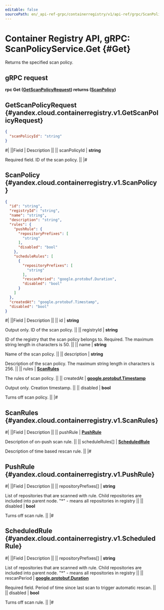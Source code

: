 ```yaml
---
editable: false
sourcePath: en/_api-ref-grpc/containerregistry/v1/api-ref/grpc/ScanPolicy/get.md
---
```


# Container Registry API, gRPC: ScanPolicyService.Get {#Get}

Returns the specified scan policy.

## gRPC request

**rpc Get ([GetScanPolicyRequest](#yandex.cloud.containerregistry.v1.GetScanPolicyRequest)) returns ([ScanPolicy](#yandex.cloud.containerregistry.v1.ScanPolicy))**

## GetScanPolicyRequest {#yandex.cloud.containerregistry.v1.GetScanPolicyRequest}

```json
{
  "scanPolicyId": "string"
}
```

#|
||Field | Description ||
|| scanPolicyId | **string**

Required field. ID of the scan policy. ||
|#

## ScanPolicy {#yandex.cloud.containerregistry.v1.ScanPolicy}

```json
{
  "id": "string",
  "registryId": "string",
  "name": "string",
  "description": "string",
  "rules": {
    "pushRule": {
      "repositoryPrefixes": [
        "string"
      ],
      "disabled": "bool"
    },
    "scheduleRules": [
      {
        "repositoryPrefixes": [
          "string"
        ],
        "rescanPeriod": "google.protobuf.Duration",
        "disabled": "bool"
      }
    ]
  },
  "createdAt": "google.protobuf.Timestamp",
  "disabled": "bool"
}
```

#|
||Field | Description ||
|| id | **string**

Output only. ID of the scan policy. ||
|| registryId | **string**

ID of the registry that the scan policy belongs to.
Required. The maximum string length in characters is 50. ||
|| name | **string**

Name of the scan policy. ||
|| description | **string**

Description of the scan policy.
The maximum string length in characters is 256. ||
|| rules | **[ScanRules](#yandex.cloud.containerregistry.v1.ScanRules)**

The rules of scan policy. ||
|| createdAt | **[google.protobuf.Timestamp](https://developers.google.com/protocol-buffers/docs/reference/google.protobuf#timestamp)**

Output only. Creation timestamp. ||
|| disabled | **bool**

Turns off scan policy. ||
|#

## ScanRules {#yandex.cloud.containerregistry.v1.ScanRules}

#|
||Field | Description ||
|| pushRule | **[PushRule](#yandex.cloud.containerregistry.v1.PushRule)**

Description of on-push scan rule. ||
|| scheduleRules[] | **[ScheduledRule](#yandex.cloud.containerregistry.v1.ScheduledRule)**

Description of time based rescan rule. ||
|#

## PushRule {#yandex.cloud.containerregistry.v1.PushRule}

#|
||Field | Description ||
|| repositoryPrefixes[] | **string**

List of repositories that are scanned with rule. Child repositories are included into parent node. "*" - means all repositories in registry ||
|| disabled | **bool**

Turns off scan rule. ||
|#

## ScheduledRule {#yandex.cloud.containerregistry.v1.ScheduledRule}

#|
||Field | Description ||
|| repositoryPrefixes[] | **string**

List of repositories that are scanned with rule. Child repositories are included into parent node. "*" - means all repositories in registry ||
|| rescanPeriod | **[google.protobuf.Duration](https://developers.google.com/protocol-buffers/docs/reference/csharp/class/google/protobuf/well-known-types/duration)**

Required field. Period of time since last scan to trigger automatic rescan. ||
|| disabled | **bool**

Turns off scan rule. ||
|#